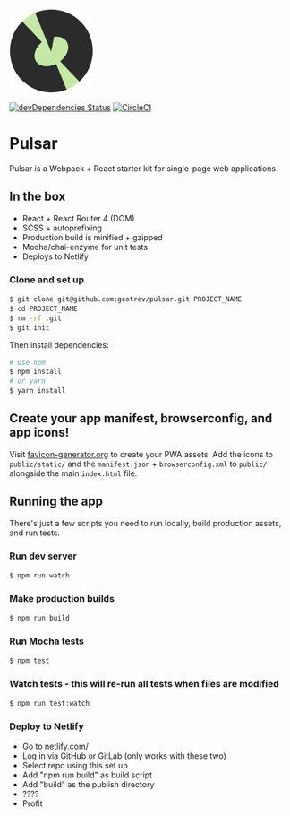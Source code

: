 ![Undernet](github-icon.png?raw=true)

[![devDependencies Status](https://david-dm.org/geotrev/pulsar/dev-status.svg)](https://david-dm.org/geotrev/pulsar) [![CircleCI](https://circleci.com/gh/geotrev/pulsar/tree/master.svg?style=svg)](https://circleci.com/gh/geotrev/pulsar/tree/master)

# Pulsar
Pulsar is a Webpack + React starter kit for single-page web applications.

## In the box
- React + React Router 4 (DOM)
- SCSS + autoprefixing
- Production build is minified + gzipped
- Mocha/chai-enzyme for unit tests
- Deploys to Netlify

### Clone and set up
```sh
$ git clone git@github.com:geotrev/pulsar.git PROJECT_NAME
$ cd PROJECT_NAME
$ rm -rf .git
$ git init
```

Then install dependencies:
```sh
# Use npm
$ npm install
# or yarn
$ yarn install
```

## Create your app manifest, browserconfig, and app icons!
Visit [favicon-generator.org](https://www.favicon-generator.org) to create your PWA assets. Add the icons to `public/static/` and the `manifest.json` + `browserconfig.xml` to `public/` alongside the main `index.html` file.

## Running the app
There's just a few scripts you need to run locally, build production assets, and run tests.

### Run dev server
```sh
$ npm run watch
```

### Make production builds
```sh
$ npm run build
```

### Run Mocha tests
```sh
$ npm test
```

### Watch tests - this will re-run all tests when files are modified
```sh
$ npm run test:watch
```

### Deploy to Netlify
- Go to netlify.com/
- Log in via GitHub or GitLab (only works with these two)
- Select repo using this set up
- Add "npm run build" as build script
- Add "build" as the publish directory
- ????
- Profit
